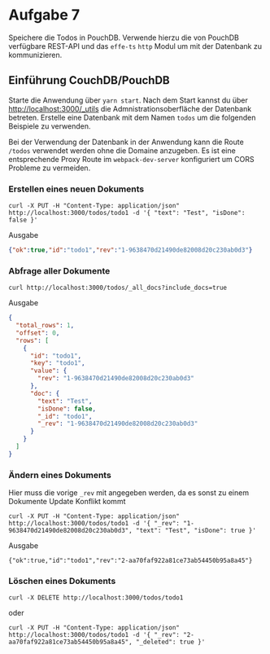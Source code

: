 # Aufgabe 7

Speichere die Todos in PouchDB. Verwende hierzu die von PouchDB verfügbare REST-API und das `effe-ts` `http` Modul um mit der Datenbank zu kommunizieren.

## Einführung CouchDB/PouchDB

Starte die Anwendung über `yarn start`. Nach dem Start kannst du über [http://localhost:3000/_utils](http://localhost:3000/_utils) die Admnistrationsoberfläche der Datenbank betreten. Erstelle eine Datenbank mit dem Namen `todos` um die folgenden Beispiele zu verwenden.

Bei der Verwendung der Datenbank in der Anwendung kann die Route `/todos` verwendet werden ohne die Domaine anzugeben. Es ist eine entsprechende Proxy Route im `webpack-dev-server` konfiguriert um CORS Probleme zu vermeiden.

### Erstellen eines neuen Dokuments

```
curl -X PUT -H "Content-Type: application/json" http://localhost:3000/todos/todo1 -d '{ "text": "Test", "isDone": false }'
```

Ausgabe

```json
{"ok":true,"id":"todo1","rev":"1-9638470d21490de82008d20c230ab0d3"}
```

### Abfrage aller Dokumente

```
curl http://localhost:3000/todos/_all_docs?include_docs=true
```

Ausgabe

```json
{
  "total_rows": 1,
  "offset": 0,
  "rows": [
    {
      "id": "todo1",
      "key": "todo1",
      "value": {
        "rev": "1-9638470d21490de82008d20c230ab0d3"
      },
      "doc": {
        "text": "Test",
        "isDone": false,
        "_id": "todo1",
        "_rev": "1-9638470d21490de82008d20c230ab0d3"
      }
    }
  ]
}
```

### Ändern eines Dokuments

Hier muss die vorige `_rev` mit angegeben werden, da es sonst zu einem Dokumente Update Konflikt kommt

```
curl -X PUT -H "Content-Type: application/json" http://localhost:3000/todos/todo1 -d '{ "_rev": "1-9638470d21490de82008d20c230ab0d3", "text": "Test", "isDone": true }'
```

Ausgabe

```
{"ok":true,"id":"todo1","rev":"2-aa70faf922a81ce73ab54450b95a8a45"}
```

### Löschen eines Dokuments

```
curl -X DELETE http://localhost:3000/todos/todo1
```

oder

```
curl -X PUT -H "Content-Type: application/json" http://localhost:3000/todos/todo1 -d '{ "_rev": "2-aa70faf922a81ce73ab54450b95a8a45", "_deleted": true }'
```

